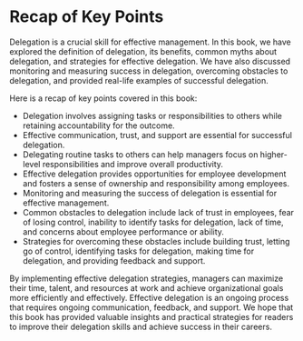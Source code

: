 # Recap of Key Points

Delegation is a crucial skill for effective management. In this book, we have explored the definition of delegation, its benefits, common myths about delegation, and strategies for effective delegation. We have also discussed monitoring and measuring success in delegation, overcoming obstacles to delegation, and provided real-life examples of successful delegation.

Here is a recap of key points covered in this book:

* Delegation involves assigning tasks or responsibilities to others while retaining accountability for the outcome.
* Effective communication, trust, and support are essential for successful delegation.
* Delegating routine tasks to others can help managers focus on higher-level responsibilities and improve overall productivity.
* Effective delegation provides opportunities for employee development and fosters a sense of ownership and responsibility among employees.
* Monitoring and measuring the success of delegation is essential for effective management.
* Common obstacles to delegation include lack of trust in employees, fear of losing control, inability to identify tasks for delegation, lack of time, and concerns about employee performance or ability.
* Strategies for overcoming these obstacles include building trust, letting go of control, identifying tasks for delegation, making time for delegation, and providing feedback and support.

By implementing effective delegation strategies, managers can maximize their time, talent, and resources at work and achieve organizational goals more efficiently and effectively. Effective delegation is an ongoing process that requires ongoing communication, feedback, and support. We hope that this book has provided valuable insights and practical strategies for readers to improve their delegation skills and achieve success in their careers.
